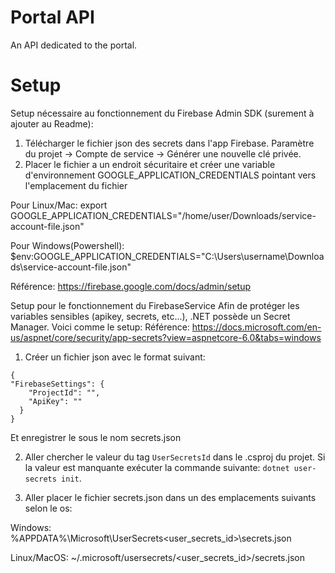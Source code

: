 # Portal API
An API dedicated to the portal.

# Setup

Setup nécessaire au fonctionnement du Firebase Admin SDK (surement à ajouter au Readme):
1. Télécharger le fichier json des secrets dans l'app Firebase. Paramètre du projet -> Compte de service -> Générer une nouvelle clé privée.
2. Placer le fichier a un endroit sécuritaire et créer une variable d'environnement GOOGLE_APPLICATION_CREDENTIALS pointant vers l'emplacement du fichier

Pour Linux/Mac:
export GOOGLE_APPLICATION_CREDENTIALS="/home/user/Downloads/service-account-file.json"

Pour Windows(Powershell):
$env:GOOGLE_APPLICATION_CREDENTIALS="C:\Users\username\Downloads\service-account-file.json"

Référence: https://firebase.google.com/docs/admin/setup

Setup pour le fonctionnement du FirebaseService
Afin de protéger les variables sensibles (apikey, secrets, etc...), .NET possède un Secret Manager. Voici comme le setup:
Référence: https://docs.microsoft.com/en-us/aspnet/core/security/app-secrets?view=aspnetcore-6.0&tabs=windows

1. Créer un fichier json avec le format suivant:
```
{
"FirebaseSettings": {
    "ProjectId": "",
    "ApiKey": ""
  }
}
```
Et enregistrer le sous le nom secrets.json

2. Aller chercher le valeur du tag `UserSecretsId` dans le .csproj du projet. Si la valeur est manquante exécuter la commande suivante: `dotnet user-secrets init`.

3. Aller placer le fichier secrets.json dans un des emplacements suivants selon le os:

Windows:
%APPDATA%\Microsoft\UserSecrets\<user_secrets_id>\secrets.json

Linux/MacOS:
~/.microsoft/usersecrets/<user_secrets_id>/secrets.json

